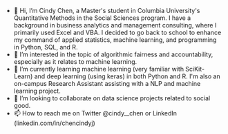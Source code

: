 - 👋 Hi, I’m Cindy Chen, a Master's student in Columbia University's Quantitative Methods in the Social Sciences program.
I have a background in business analytics and management consulting, where I primarily used Excel and VBA.  I decided to go back to school to enhance my command of applied statistics, machine learning, and programming in Python, SQL, and R.
- 👀 I’m interested in the topic of algorithmic fairness and accountability, especially as it relates to machine learning.
- 🌱 I’m currently learning machine learning (very familiar with SciKit-Learn) and deep learning (using keras) in both Python and R.  I'm also an on-campus Research Assistant assisting with a NLP and machine learning project.
- 💞️ I’m looking to collaborate on data science projects related to social good.
- 📫 How to reach me on Twitter @cindy__chen or LinkedIn (linkedin.com/in/chencindyj)

<!---
chencindyj/chencindyj is a ✨ special ✨ repository because its `README.md` (this file) appears on your GitHub profile.
You can click the Preview link to take a look at your changes.
--->
